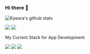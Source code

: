### Hi there 👋

![Kpeara's github stats](https://github-readme-stats.vercel.app/api?username=kpeara&show_icons=true&theme=radical)

![](https://img.shields.io/badge/OS-*nix/windows-informational?style=flat&logo=<LOGO_NAME>&logoColor=white&color=FF5262)
![](https://img.shields.io/badge/Editor-vim/vscode/Intellij-informational?style=flat&logo=<LOGO_NAME>&logoColor=white&color=FF5262)

My Current Stack for App Development:

![](https://img.shields.io/badge/Backend-java_spring/node_express-informational?style=flat&logo=<LOGO_NAME>&logoColor=white&color=#92FA65)
![](https://img.shields.io/badge/Frontend-react/angular-informational?style=flat&logo=<LOGO_NAME>&logoColor=white&color=FF5262)
![](https://img.shields.io/badge/State_Management-redux-informational?style=flat&logo=<LOGO_NAME>&logoColor=white&color=C568F5)
